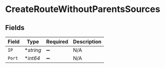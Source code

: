 # CreateRouteWithoutParentsSources


## Fields

| Field              | Type               | Required           | Description        |
| ------------------ | ------------------ | ------------------ | ------------------ |
| `IP`               | **string*          | :heavy_minus_sign: | N/A                |
| `Port`             | **int64*           | :heavy_minus_sign: | N/A                |